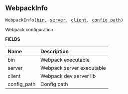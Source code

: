 <!-- Generated with Stardoc: http://skydoc.bazel.build -->

<a id="#WebpackInfo"></a>

## WebpackInfo

<pre>
WebpackInfo(<a href="#WebpackInfo-bin">bin</a>, <a href="#WebpackInfo-server">server</a>, <a href="#WebpackInfo-client">client</a>, <a href="#WebpackInfo-config_path">config_path</a>)
</pre>

Webpack configuration

**FIELDS**

| Name                                            | Description               |
| :---------------------------------------------- | :------------------------ |
| <a id="WebpackInfo-bin"></a>bin                 | Webpack executable        |
| <a id="WebpackInfo-server"></a>server           | Webpack server executable |
| <a id="WebpackInfo-client"></a>client           | Webpack dev server lib    |
| <a id="WebpackInfo-config_path"></a>config_path | Config path               |
